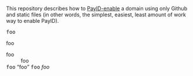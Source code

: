 <meta name="monetization" content="$coil.xrptipbot.com/LbppTUw0QpWt7fvEzaDHEw">

This repository describes how to [PayID-enable](https://payid.org/) a domain using only Github and static files 
(in other words, the simplest, easiest, least amount of work way to enable PayID).


<tt>foo</tt>

<dl>foo</dl>
<dt>foo</dt>
<dd>foo</dd>
<kbd>foo</kbd>
<q>foo</q>
<samp>foo</samp>
<var>foo</var>
<ruby/>
<rt/>
<rp/>
<s/>
<summary/>
<details/>
<abbr/>
<bdo/>
<cite/>
<dfn/>
<mark/>
<small/>
<span/>
<time>dd</time>

